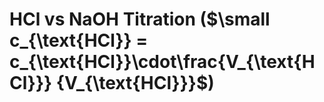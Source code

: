 HCl vs NaOH Titration ($\small c_{\text{HCl}} = c_{\text{HCl}}\cdot\frac{V_{\text{HCl}}} {V_{\text{HCl}}}$)
===
<!-- Optional Header above === line, can remove and Mkdocs will auto-generate from (/docs)/index.md -->
